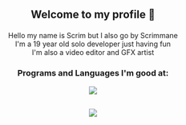 ## <p align="center"> Welcome to my profile 👋 </p>

<p align="center">
Hello my name is Scrim but I also go by Scrimmane <br>
I'm a 19 year old solo developer just having fun <br>
I'm also a video editor and GFX artist
</p>

### <p align="center"> Programs and Languages I'm good at: </p>

<p align="center">
  <a href="https://skillicons.dev">
    <img src="https://skillicons.dev/icons?i=ae,blender,cs,dotnet,unity,ps" />
  </a>
</p>

## <p align="center"> ![](https://komarev.com/ghpvc/?username=scrim-dev&style=for-the-badge&color=dc143c) </p>
